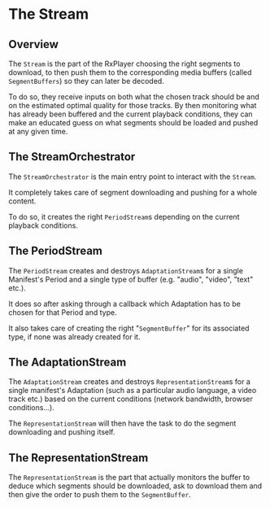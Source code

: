 # The Stream

## Overview

The `Stream` is the part of the RxPlayer choosing the right segments to download, to then
push them to the corresponding media buffers (called `SegmentBuffers`) so they can later
be decoded.

To do so, they receive inputs on both what the chosen track should be and on the estimated
optimal quality for those tracks. By then monitoring what has already been buffered and
the current playback conditions, they can make an educated guess on what segments should
be loaded and pushed at any given time.

## The StreamOrchestrator

The `StreamOrchestrator` is the main entry point to interact with the `Stream`.

It completely takes care of segment downloading and pushing for a whole content.

To do so, it creates the right `PeriodStream`s depending on the current playback
conditions.

## The PeriodStream

The `PeriodStream` creates and destroys `AdaptationStream`s for a single Manifest's Period
and a single type of buffer (e.g. "audio", "video", "text" etc.).

It does so after asking through a callback which Adaptation has to be chosen for that
Period and type.

It also takes care of creating the right "`SegmentBuffer`" for its associated type, if
none was already created for it.

## The AdaptationStream

The `AdaptationStream` creates and destroys `RepresentationStream`s for a single
manifest's Adaptation (such as a particular audio language, a video track etc.) based on
the current conditions (network bandwidth, browser conditions...).

The `RepresentationStream` will then have the task to do the segment downloading and
pushing itself.

## The RepresentationStream

The `RepresentationStream` is the part that actually monitors the buffer to deduce which
segments should be downloaded, ask to download them and then give the order to push them
to the `SegmentBuffer`.
